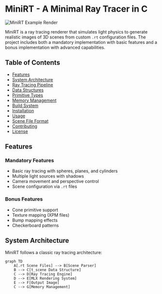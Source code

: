 # MiniRT - A Minimal Ray Tracer in C

![MiniRT Example Render](https://via.placeholder.com/800x400?text=MiniRT+Sample+Render)

MiniRT is a ray tracing renderer that simulates light physics to generate realistic images of 3D scenes from custom `.rt` configuration files. The project includes both a mandatory implementation with basic features and a bonus implementation with advanced capabilities.

## Table of Contents
- [Features](#features)
- [System Architecture](#system-architecture)
- [Ray Tracing Pipeline](#ray-tracing-pipeline)
- [Data Structures](#data-structures)
- [Primitive Types](#primitive-types)
- [Memory Management](#memory-management)
- [Build System](#build-system)
- [Installation](#installation)
- [Usage](#usage)
- [Scene File Format](#scene-file-format)
- [Contributing](#contributing)
- [License](#license)

## Features

### Mandatory Features
- Basic ray tracing with spheres, planes, and cylinders
- Multiple light sources with shadows
- Camera movement and perspective control
- Scene configuration via `.rt` files

### Bonus Features
- Cone primitive support
- Texture mapping (XPM files)
- Bump mapping effects
- Checkerboard patterns

## System Architecture

MiniRT follows a classic ray tracing architecture:

```mermaid
graph TD
    A[.rt Scene Files] --> B[Scene Parser]
    B --> C[t_scene Data Structure]
    C --> D[Ray Tracing Engine]
    D --> E[MLX Rendering System]
    E --> F[Output Image]
    C --> G[Memory Management]
